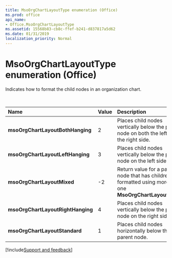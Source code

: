 ```yaml
---
title: MsoOrgChartLayoutType enumeration (Office)
ms.prod: office
api_name:
- Office.MsoOrgChartLayoutType
ms.assetid: 15568b83-cb8c-ffef-b241-d837817a5d62
ms.date: 01/31/2019
localization_priority: Normal
---
```



# MsoOrgChartLayoutType enumeration (Office)

Indicates how to format the child nodes in an organization chart.

<br/>

|Name|Value|Description|
|:-----|:-----|:-----|
|**msoOrgChartLayoutBothHanging**|2|Places child nodes vertically below the parent node on both the left and the right side.|
|**msoOrgChartLayoutLeftHanging**|3|Places child nodes vertically below the parent node on the left side.|
|**msoOrgChartLayoutMixed**|-2|Return value for a parent node that has children formatted using more than one **MsoOrgChartLayoutType**.|
|**msoOrgChartLayoutRightHanging**|4|Places child nodes vertically below the parent node on the right side.|
|**msoOrgChartLayoutStandard**|1|Places child nodes horizontally below the parent node.|

[!include[Support and feedback](~/includes/feedback-boilerplate.md)]